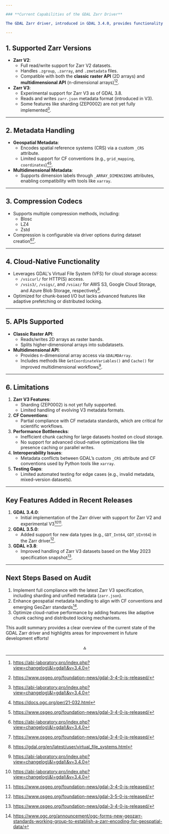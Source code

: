 ```yaml
---

### **Current Capabilities of the GDAL Zarr Driver**

The GDAL Zarr driver, introduced in GDAL 3.4.0, provides functionality for working with Zarr V2 datasets and experimental support for Zarr V3. Below is a summary of its current capabilities based on online resources and our discussions:

---
```


## **1. Supported Zarr Versions**

- **Zarr V2**:
    - Full read/write support for Zarr V2 datasets.
    - Handles `.zgroup`, `.zarray`, and `.zmetadata` files.
    - Compatible with both the **classic raster API** (2D arrays) and **multidimensional API** (n-dimensional arrays)[^3][^5].
- **Zarr V3**:
    - Experimental support for Zarr V3 as of GDAL 3.8.
    - Reads and writes `zarr.json` metadata format (introduced in V3).
    - Some features like sharding (ZEP0002) are not yet fully implemented[^3].

---

## **2. Metadata Handling**

- **Geospatial Metadata**:
    - Encodes spatial reference systems (CRS) via a custom `_CRS` attribute.
    - Limited support for CF conventions (e.g., `grid_mapping`, `coordinates`)[^2][^5].
- **Multidimensional Metadata**:
    - Supports dimension labels through `_ARRAY_DIMENSIONS` attributes, enabling compatibility with tools like `xarray`.

---

## **3. Compression Codecs**

- Supports multiple compression methods, including:
    - Blosc
    - LZ4
    - Zstd
- Compression is configurable via driver options during dataset creation[^3][^5].

---

## **4. Cloud-Native Functionality**

- Leverages GDAL's Virtual File System (VFS) for cloud storage access:
    - `/vsicurl/` for HTTP(S) access.
    - `/vsis3/`, `/vsigs/`, and `/vsiaz/` for AWS S3, Google Cloud Storage, and Azure Blob Storage, respectively[^6].
- Optimized for chunk-based I/O but lacks advanced features like adaptive prefetching or distributed locking.

---

## **5. APIs Supported**

- **Classic Raster API**:
    - Reads/writes 2D arrays as raster bands.
    - Splits higher-dimensional arrays into subdatasets.
- **Multidimensional API**:
    - Provides n-dimensional array access via `GDALMDArray`.
    - Includes methods like `GetCoordinateVariables()` and `Cache()` for improved multidimensional workflows[^3].

---

## **6. Limitations**

1. **Zarr V3 Features**:
    - Sharding (ZEP0002) is not yet fully supported.
    - Limited handling of evolving V3 metadata formats.
2. **CF Conventions**:
    - Partial compliance with CF metadata standards, which are critical for scientific workflows.
3. **Performance Bottlenecks**:
    - Inefficient chunk caching for large datasets hosted on cloud storage.
    - No support for advanced cloud-native optimizations like tile presence caching or parallel writes.
4. **Interoperability Issues**:
    - Metadata conflicts between GDAL’s custom `_CRS` attribute and CF conventions used by Python tools like `xarray`.
5. **Testing Gaps**:
    - Limited automated testing for edge cases (e.g., invalid metadata, mixed-version datasets).

---

## **Key Features Added in Recent Releases**

1. **GDAL 3.4.0**:
    - Initial implementation of the Zarr driver with support for Zarr V2 and experimental V3[^3][^5].
2. **GDAL 3.5.0**:
    - Added support for new data types (e.g., `GDT_Int64`, `GDT_UInt64`) in the Zarr driver[^4].
3. **GDAL ≥3.8**:
    - Improved handling of Zarr V3 datasets based on the May 2023 specification snapshot[^5].

---

## **Next Steps Based on Audit**

1. Implement full compliance with the latest Zarr V3 specification, including sharding and unified metadata (`zarr.json`).
2. Enhance geospatial metadata handling to align with CF conventions and emerging GeoZarr standards[^7].
3. Optimize cloud-native performance by adding features like adaptive chunk caching and distributed locking mechanisms.

This audit summary provides a clear overview of the current state of the GDAL Zarr driver and highlights areas for improvement in future development efforts!

<div style="text-align: center">⁂</div>

[^1]: https://gdal.org/en/stable/development/rfc/rfc46_gdal_ogr_unification.html

[^2]: https://docs.ogc.org/per/21-032.html

[^3]: https://abi-laboratory.pro/index.php?view=changelog\&l=gdal\&v=3.4.0

[^4]: https://www.osgeo.org/foundation-news/gdal-3-5-0-is-released/

[^5]: https://www.osgeo.org/foundation-news/gdal-3-4-0-is-released/

[^6]: https://gdal.org/en/latest/user/virtual_file_systems.html

[^7]: https://www.ogc.org/announcement/ogc-forms-new-geozarr-standards-working-group-to-establish-a-zarr-encoding-for-geospatial-data/

[^8]: https://fossies.org/linux/gdal/frmts/zarr/zarr_v2_array.cpp

